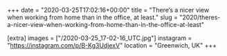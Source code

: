 +++
date = "2020-03-25T17:02:16+00:00"
title = "There’s a nicer view when working from home than in the office, at least."
slug = "2020/theres-a-nicer-view-when-working-from-home-than-in-the-office-at-least"

[extra]
images = ["/2020-03-25_17-02-16_UTC.jpg"]
instagram = "https://instagram.com/p/B-Kg3UdjexV"
location = "Greenwich, UK"
+++
